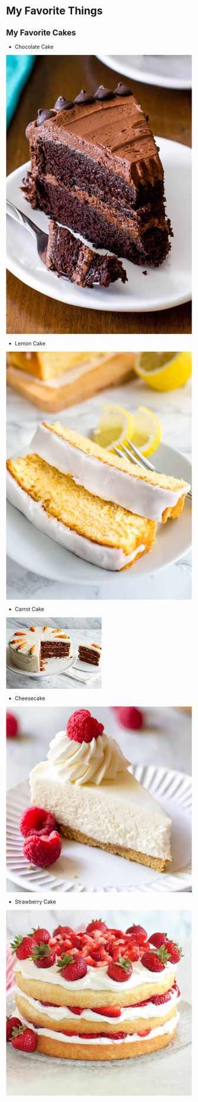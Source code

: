 # My Favorite Things

## My Favorite Cakes

* Chocolate Cake 

![Chocolate Cake](triple-chocolate-cake-4.jpeg)

* Lemon Cake 

![Lemon Cake](Moist-Lemon-Cake-Recipe-Plated-Cravings-3.jpeg)

* Carrot Cake

![Carrot Cake](carrotcake.jpeg)


* Cheesecake

![Cheesecake](No-Bake-Cheesecake-9.jpeg)

* Strawberry Cake

![Strawberry Cake](Strawberry-Shortcake-Cake-1-1.jpeg)
